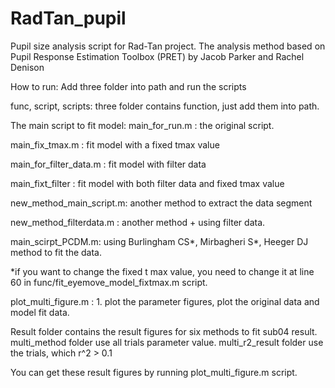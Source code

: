 # RadTan_pupil

Pupil size analysis script for Rad-Tan project. 
The analysis method based on Pupil Response Estimation Toolbox (PRET) by Jacob Parker and Rachel Denison

How to run: Add three folder into path and run the scripts

func, script, scripts: three folder contains function, just add them into path. 

The main script to fit model:
main_for_run.m  : the original script.  

main_fix_tmax.m : fit model with a fixed tmax value  

main_for_filter_data.m : fit model with filter data  

main_fixt_filter : fit model with both filter data and fixed tmax value  

new_method_main_script.m: another method to extract the data segment  

new_method_filterdata.m : another method + using filter data.   

main_scirpt_PCDM.m: using Burlingham CS*, Mirbagheri S*, Heeger DJ method to fit the data.   



*if you want to change the fixed t max value, you need to change it at line 60 in func/fit_eyemove_model_fixtmax.m script. 

plot_multi_figure.m : 1. plot the parameter figures, plot the original data and model fit data. 


Result folder contains the result figures for six methods to fit sub04 result. 
multi_method folder use all trials parameter value. 
multi_r2_result folder use the trials, which r^2 > 0.1

You can get these result figures by running plot_multi_figure.m script. 
